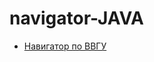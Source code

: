 # navigator-JAVA
  * [Навигатор по ВВГУ](https://Bogdanchik-del.navigator-JAVA/navigator-JAVA/VVSU)
